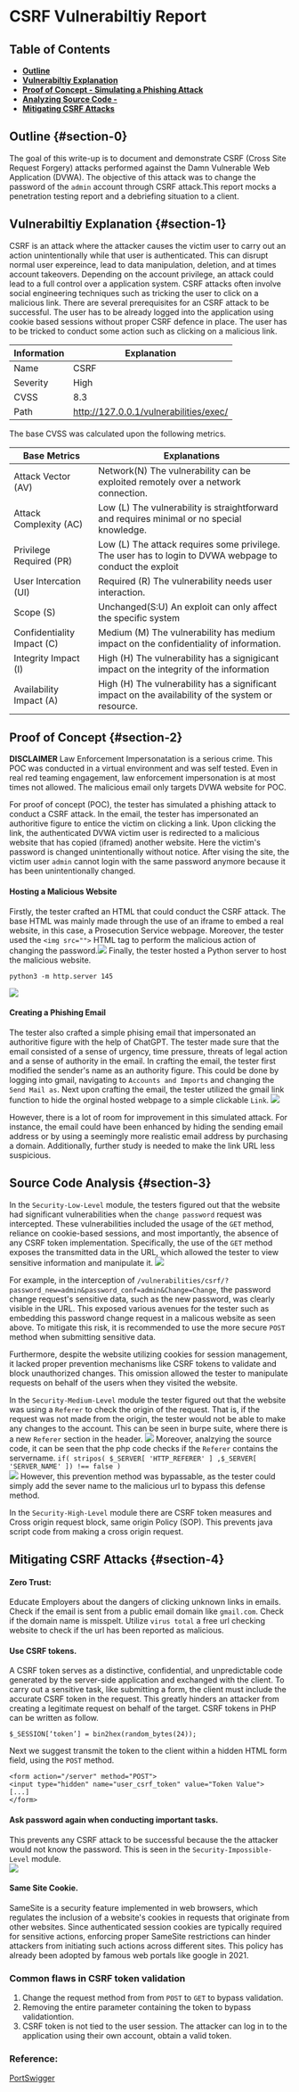 # CSRF Vulnerabiltiy Report

## Table of Contents
- [**Outline**](#section-0)
- [**Vulnerabiltiy Explanation**](#section-1)
- [ **Proof of Concept - Simulating a Phishing Attack**](#section-2)
- [ **Analyzing Source Code -**](#section-3)
- [**Mitigating CSRF Attacks**](#section-4)

## Outline {#section-0}
The goal of this write-up is to document and demonstrate CSRF (Cross Site Request Forgery) attacks performed  against the  Damn Vulnerable Web Application (DVWA). The objective of this attack was to change the password of the `admin` account through CSRF attack.This report mocks a penetration testing report and a debriefing situation to a client.

## Vulnerabiltiy Explanation {#section-1}
CSRF is an attack where the attacker causes the victim user to carry out an action unintentionally while that user is authenticated. This can disrupt normal user expereince, lead to data manipulation, deletion, and at times account takeovers. Depending on the account privilege, an attack could lead to a full control over a application system. CSRF attacks often involve social engineering techniques such as tricking the user to click on a malicious link. There are several prerequisites for an CSRF attack to be successful. The user has to be already logged into the application using cookie based sessions without proper CSRF defence in place. The user has to be tricked to conduct some action such as clicking on a malicious link. 

| Information | Explanation                                                                      |
|-------------|----------------------------------------------------------------------------------|
| Name        | CSRF                                                                             |
| Severity    | High                                                                             |
| CVSS        | 8.3                                                                              |
| Path        | http://127.0.0.1/vulnerabilities/exec/



The base CVSS was calculated upon the following metrics.  

| Base Metrics               | Explanations                                                                                             |
|----------------------------|----------------------------------------------------------------------------------------------------------|
| Attack Vector (AV)         | Network(N) The vulnerability can be exploited remotely over a network connection.                        |
| Attack Complexity (AC)     | Low (L) The vulnerability is straightforward and requires minimal or no special knowledge.               |
| Privilege Required (PR)    | Low (L) The attack requires some privilege. The user has to login to DVWA webpage to conduct the exploit |
| User Intercation (UI)      | Required (R) The vulnerability needs user interaction.                                |
| Scope (S)                  | Unchanged(S:U) An exploit can only affect the specific system                                            |
| Confidentiality Impact (C) | Medium (M) The vulnerability has medium impact on  the confidentiality of information.                   |
| Integrity Impact (I)       | High (H) The vulnerability has a signigicant impact on the integrity of the information                  |
| Availability Impact (A)    | High (H) The vulnerability has a significant impact on the availability of the system or resource.       |


## Proof of Concept {#section-2}
**DISCLAIMER**
Law Enforcement Impersonatation is a serious crime. This POC was conducted in a virtual environment and was self tested. Even in real red teaming engagement, law enforcement impersonation is at most times not allowed.  The malicious email only targets DVWA website for POC.

For proof of concept (POC), the tester has simulated a phishing attack to conduct a CSRF attack. In the email, the tester has impersonated an authoritive figure to entice the victim on clicking a link.  Upon clicking the link, the authenticated DVWA victim user is redirected to a malicious website that has copied (iframed) another website. Here the victim's password is changed unintentionally without notice. After vising the site, the victim user `admin` cannot login with the same password anymore because it has been unintentionally changed. 

#### Hosting a Malicious Website
Firstly, the tester crafted an HTML that could conduct the CSRF attack. The base HTML was mainly made through the use of an iframe to embed a real website, in this case, a Prosecution Service webpage. Moreover, the tester used the `<img src="">` HTML tag to perform the malicious action of changing the password.![](/assets/CSRF/code.png)
Finally, the tester hosted a Python server to host the malicious website.
```{bash}
python3 -m http.server 145 
```
![](/assets/CSRF/fake.png)



#### Creating a Phishing Email
The tester also crafted a simple phising email that impersonated an authoritive figure with the help of ChatGPT. The tester made sure that the email consisted of a sense of urgency, time pressure, threats of legal action and a sense of authority in the email. In crafting the email, the tester first modified the sender's name as an authority figure. This could be done by logging into gmail, navigating to `Accounts and Imports` and changing the `Send Mail as`. Next upon crafting the email, the tester utilized the gmail link function to hide the orginal hosted webpage to a simple clickable `Link`.
![](/assets/CSRF/phish.png) 


However, there is a lot of room for improvement in this simulated attack. For instance, the email could have been enhanced by hiding the sending email address or by using a seemingly more realistic email address by purchasing a domain. Additionally, further study is needed to make the link URL less suspicious.

## Source Code Analysis {#section-3}

In the `Security-Low-Level` module, the testers figured out that the website had significant vulnerabilities when the `change password` request was intercepted. These vulnerabilities included the usage of the `GET` method, reliance on cookie-based sessions, and most importantly, the absence of any CSRF token implementation. Specifically, the use of the `GET` method exposes the transmitted data in the URL, which allowed the tester to view sensitive information and manipulate it.
![](/assets/CSRF/easy.png)

For example, in the interception of `/vulnerabilities/csrf/?password_new=admin&password_conf=admin&Change=Change`, the password change request's sensitive data, such as the new password, was clearly visible in the URL. This exposed various avenues for the tester such as embedding this password change request in a malicous website as seen above. To mitigate this risk, it is recommended to use the more secure `POST` method when submitting sensitive data.

Furthermore, despite the website utilizing cookies for session management, it lacked proper prevention mechanisms like CSRF tokens to validate and block unauthorized changes. This omission allowed the tester to manipulate requests on behalf of the users when they visited the website.

In the  `Security-Medium-Level` module the tester figured out that the website was using a `Referer` to check the origin of the request. That is, if the request was not made from the origin, the tester would not be able to make any changes to the account. This can be seen in burpe suite, where there is a new `Referer` section in the header. 
![ ](/assets/CSRF/medium.png)
Moreover, analzying the source code, it can be seen that the php code checks if the `Referer` contains the servername. `if( stripos( $_SERVER[ 'HTTP_REFERER' ] ,$_SERVER[ 'SERVER_NAME' ]) !== false )`  
![ ](/assets/CSRF/source.png)
However, this prevention method was bypassable, as the tester could simply add the sever name to the malicious url to bypass this defense method.


In the  `Security-High-Level` module there are CSRF token measures and Cross origin request block, same origin Policy (SOP). This prevents java script code from making a cross origin request. 



## Mitigating CSRF Attacks {#section-4}  
#### Zero Trust:  
Educate Employers about the dangers of clicking unknown links in emails. Check if the email is sent from a public email domain like `gmail.com`. Check if the domain name is misspelt. Utilize `virus total` a free url checking website to check if the url has been reported as malicious.
#### Use CSRF tokens.  

A CSRF token serves as a distinctive, confidential, and unpredictable code generated by the server-side application and exchanged with the client. To carry out a sensitive task, like submitting a form, the client must include the accurate CSRF token in the request. This greatly hinders an attacker from creating a legitimate request on behalf of the target.
CSRF tokens in PHP can be written as follow.  
```{php}
$_SESSION[‘token’] = bin2hex(random_bytes(24));
```
 Next we suggest transmit the token to the client within a hidden HTML form field, using the `POST` method. 

```{bash}
<form action="/server" method="POST">
<input type="hidden" name="user_csrf_token" value="Token Value">
[...]
</form>
```

#### Ask password again when conducting important tasks.   
This prevents any CSRF attack to be successful because the the attacker would not know the password. This is seen in the  `Security-Impossible-Level` module.  
![ ](/assets/CSRF/impossible.png)

#### Same Site Cookie.      
SameSite is a security feature implemented in web browsers, which regulates the inclusion of a website's cookies in requests that originate from other websites. Since authenticated session cookies are typically required for sensitive actions, enforcing proper SameSite restrictions can hinder attackers from initiating such actions across different sites. This policy has already been adopted by famous web portals like google in 2021.      


### Common flaws in CSRF token validation
1. Change the request method from from `POST` to `GET` to bypass validation.
2. Removing the entire parameter containing the token to bypass validationtion.
3. CSRF token is not tied to the user session. The attacker can log in to the application using their own account, obtain a valid token.

### Reference: 
[PortSwigger](https://portswigger.net/web-security/csrf)